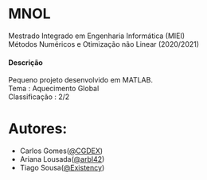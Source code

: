 # MNOL
Mestrado Integrado em Engenharia Informática (MIEI) </br>
Métodos Numéricos e Otimização não Linear (2020/2021) </br>

#### Descrição
Pequeno projeto desenvolvido em MATLAB. </br>
Tema : Aquecimento Global </br>
Classificação : 2/2


# Autores:
* Carlos Gomes([@CGDEX](https://github.com/CGDEX))
* Ariana Lousada([@arbl42](https://github.com/arbl42))
* Tiago Sousa([@Existency](https://github.com/Existency))
